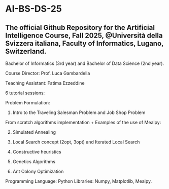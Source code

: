 # AI-BS-DS-25

## The official Github Repository for the Artificial Intelligence Course, Fall 2025, @Università della Svizzera italiana, Faculty of Informatics, Lugano, Switzerland.

Bachelor of Informatics (3rd year) and Bachelor of Data Science (2nd year).

  Course Director: Prof. Luca Gambardella

  Teaching Assistant: Fatima Ezzeddine


6 tutorial sessions:

Problem Formulation:

1. Intro to the Traveling Salesman Problem and Job Shop Problem

From scratch algorithms implementation + Examples of the use of Mealpy:

2. Simulated Annealing

3. Local Search concept (2opt, 3opt) and Iterated Local Search

4. Constructive heuristics

5. Genetics Algorithms

6. Ant Colony Optimization


Programming Language: Python
Libraries: Numpy, Matplotlib, Mealpy.
